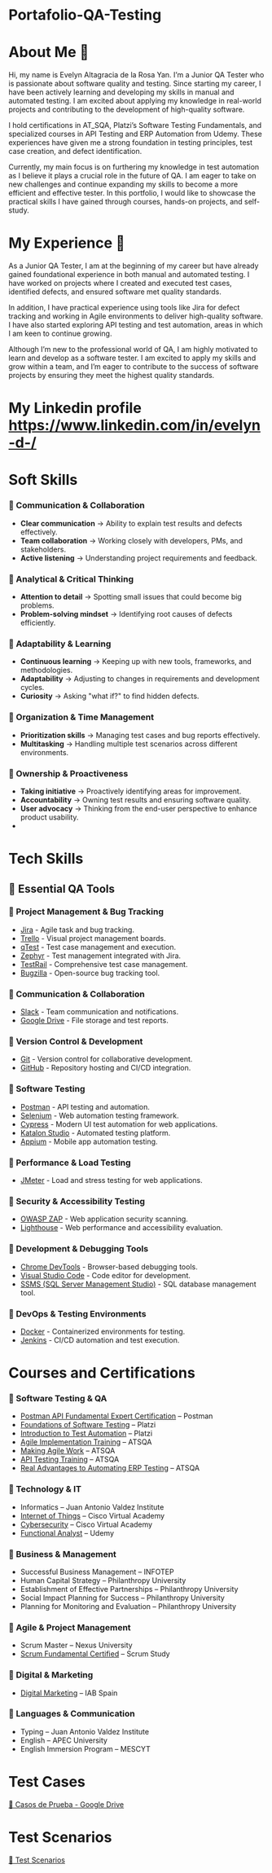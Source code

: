 # Portafolio-QA-Testing

# About Me 👋
Hi, my name is Evelyn Altagracia de la Rosa Yan. I’m a Junior QA Tester who is passionate about software quality and testing. Since starting my career, I have been actively learning and developing my skills in manual and automated testing. I am excited about applying my knowledge in real-world projects and contributing to the development of high-quality software.

I hold certifications in AT_SQA, Platzi’s Software Testing Fundamentals, and specialized courses in API Testing and ERP Automation from Udemy. These experiences have given me a strong foundation in testing principles, test case creation, and defect identification.

Currently, my main focus is on furthering my knowledge in test automation as I believe it plays a crucial role in the future of QA. I am eager to take on new challenges and continue expanding my skills to become a more efficient and effective tester. In this portfolio, I would like to showcase the practical skills I have gained through courses, hands-on projects, and self-study.

# My Experience 🏢
As a Junior QA Tester, I am at the beginning of my career but have already gained foundational experience in both manual and automated testing. I have worked on projects where I created and executed test cases, identified defects, and ensured software met quality standards.

In addition, I have practical experience using tools like Jira for defect tracking and working in Agile environments to deliver high-quality software. I have also started exploring API testing and test automation, areas in which I am keen to continue growing.

Although I’m new to the professional world of QA, I am highly motivated to learn and develop as a software tester. I am excited to apply my skills and grow within a team, and I’m eager to contribute to the success of software projects by ensuring they meet the highest quality standards.

# My Linkedin profile https://www.linkedin.com/in/evelyn-d-/
# Soft Skills
### 🔹 Communication & Collaboration  
- **Clear communication** → Ability to explain test results and defects effectively.  
- **Team collaboration** → Working closely with developers, PMs, and stakeholders.  
- **Active listening** → Understanding project requirements and feedback.  

### 🔹 Analytical & Critical Thinking  
- **Attention to detail** → Spotting small issues that could become big problems.  
- **Problem-solving mindset** → Identifying root causes of defects efficiently.  

### 🔹 Adaptability & Learning  
- **Continuous learning** → Keeping up with new tools, frameworks, and methodologies.  
- **Adaptability** → Adjusting to changes in requirements and development cycles.  
- **Curiosity** → Asking "what if?" to find hidden defects.  

### 🔹 Organization & Time Management  
- **Prioritization skills** → Managing test cases and bug reports effectively.  
- **Multitasking** → Handling multiple test scenarios across different environments.  

### 🔹 Ownership & Proactiveness  
- **Taking initiative** → Proactively identifying areas for improvement.  
- **Accountability** → Owning test results and ensuring software quality.  
- **User advocacy** → Thinking from the end-user perspective to enhance product usability.
- 
# Tech Skills
## 📌 Essential QA Tools  

### 🔹 Project Management & Bug Tracking  
- [Jira](https://www.atlassian.com/software/jira) - Agile task and bug tracking.  
- [Trello](https://trello.com/) - Visual project management boards.  
- [qTest](https://www.tricentis.com/products/qtest) - Test case management and execution.  
- [Zephyr](https://www.smartbear.com/product/zephyr-scale/overview/) - Test management integrated with Jira.  
- [TestRail](https://www.gurock.com/testrail/) - Comprehensive test case management.  
- [Bugzilla](https://www.bugzilla.org/) - Open-source bug tracking tool.  

### 🔹 Communication & Collaboration  
- [Slack](https://slack.com/) - Team communication and notifications.  
- [Google Drive](https://www.google.com/drive/) - File storage and test reports.  

### 🔹 Version Control & Development  
- [Git](https://git-scm.com/) - Version control for collaborative development.  
- [GitHub](https://github.com/) - Repository hosting and CI/CD integration.  

### 🔹 Software Testing  
- [Postman](https://www.postman.com/) - API testing and automation.  
- [Selenium](https://www.selenium.dev/) - Web automation testing framework.  
- [Cypress](https://www.cypress.io/) - Modern UI test automation for web applications.  
- [Katalon Studio](https://katalon.com/) - Automated testing platform.  
- [Appium](https://appium.io/) - Mobile app automation testing.  

### 🔹 Performance & Load Testing  
- [JMeter](https://jmeter.apache.org/) - Load and stress testing for web applications.  

### 🔹 Security & Accessibility Testing  
- [OWASP ZAP](https://www.zaproxy.org/) - Web application security scanning.  
- [Lighthouse](https://developers.google.com/web/tools/lighthouse) - Web performance and accessibility evaluation.  

### 🔹 Development & Debugging Tools  
- [Chrome DevTools](https://developer.chrome.com/docs/devtools/) - Browser-based debugging tools.  
- [Visual Studio Code](https://code.visualstudio.com/) - Code editor for development.  
- [SSMS (SQL Server Management Studio)](https://learn.microsoft.com/en-us/sql/ssms/download-sql-server-management-studio-ssms) - SQL database management tool.  

### 🔹 DevOps & Testing Environments  
- [Docker](https://www.docker.com/) - Containerized environments for testing.  
- [Jenkins](https://www.jenkins.io/) - CI/CD automation and test execution.  
# Courses and Certifications
### 🔹 Software Testing & QA  
- [Postman API Fundamental Expert Certification](https://www.postman.com/) – Postman  
- [Foundations of Software Testing](https://drive.google.com/file/d/1-M4MYxL_jhY2PBQzX37gp8Ld-Hj6V7pR/view?usp=sharing) – Platzi  
- [Introduction to Test Automation](https://platzi.com/) – Platzi  
- [Agile Implementation Training](https://www.atsqa.org/) – ATSQA  
- [Making Agile Work](https://www.atsqa.org/) – ATSQA  
- [API Testing Training](https://www.atsqa.org/) – ATSQA  
- [Real Advantages to Automating ERP Testing](https://www.atsqa.org/) – ATSQA  

### 🔹 Technology & IT  
- Informatics – Juan Antonio Valdez Institute  
- [Internet of Things](https://www.netacad.com/courses/intro-iot) – Cisco Virtual Academy  
- [Cybersecurity](https://www.netacad.com/courses/intro-cybersecurity) – Cisco Virtual Academy  
- [Functional Analyst](https://www.udemy.com/) – Udemy  

### 🔹 Business & Management  
- Successful Business Management – INFOTEP  
- Human Capital Strategy – Philanthropy University  
- Establishment of Effective Partnerships – Philanthropy University  
- Social Impact Planning for Success – Philanthropy University  
- Planning for Monitoring and Evaluation – Philanthropy University  

### 🔹 Agile & Project Management  
- Scrum Master – Nexus University  
- [Scrum Fundamental Certified](https://www.scrumstudy.com/) – Scrum Study  

### 🔹 Digital & Marketing  
- [Digital Marketing](https://iabspain.es/formacion/) – IAB Spain  

### 🔹 Languages & Communication  
- Typing – Juan Antonio Valdez Institute  
- English – APEC University  
- English Immersion Program – MESCYT
  
# Test Cases
[📁 Casos de Prueba - Google Drive](https://drive.google.com/drive/folders/1KsyCz19775VTOKAqknq488JTpFITFrL8?usp=sharing)

# Test Scenarios
[📁 Test Scenarios](https://drive.google.com/drive/folders/1LbM7taJB3IIZY1fAoa26skjsLDc4fmCR?usp=sharing)  

